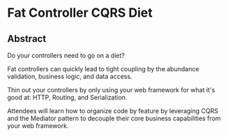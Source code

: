 # Fat Controller CQRS Diet

## Abstract

Do your controllers need to go on a diet?

Fat controllers can quickly lead to tight coupling by the abundance validation, business logic, and data access.

Thin out your controllers by only using your web framework for what it's good at: HTTP, Routing, and Serialization.

Attendees will learn how to organize code by feature by leveraging CQRS and the Mediator pattern to decouple their core
business capabilities from your web framework.

